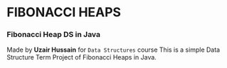 # FIBONACCI HEAPS 
### Fibonacci Heap DS in Java

Made by **Uzair Hussain** for `Data Structures` course
This is a simple Data Structure Term Project of Fibonacci Heaps in Java.
